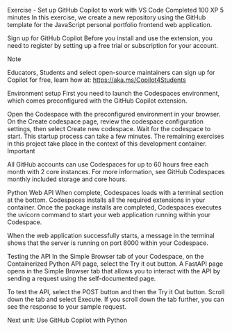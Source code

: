 Exercise - Set up GitHub Copilot to work with VS Code
Completed
100 XP
5 minutes
In this exercise, we create a new repository using the GitHub template for the JavaScript personal portfolio frontend web application.

Sign up for GitHub Copilot
Before you install and use the extension, you need to register by setting up a free trial or subscription for your account.

 Note

Educators, Students and select open-source maintainers can sign up for Copilot for free, learn how at: https://aka.ms/Copilot4Students

Environment setup
First you need to launch the Codespaces environment, which comes preconfigured with the GitHub Copilot extension.

Open the Codespace with the preconfigured environment in your browser.
On the Create codespace page, review the codespace configuration settings, then select Create new codespace.
Wait for the codespace to start. This startup process can take a few minutes.
The remaining exercises in this project take place in the context of this development container.
 Important

All GitHub accounts can use Codespaces for up to 60 hours free each month with 2 core instances. For more information, see GitHub Codespaces monthly included storage and core hours.

Python Web API
When complete, Codespaces loads with a terminal section at the bottom. Codespaces installs all the required extensions in your container. Once the package installs are completed, Codespaces executes the uvicorn command to start your web application running within your Codespace.

When the web application successfully starts, a message in the terminal shows that the server is running on port 8000 within your Codespace.

Testing the API
In the Simple Browser tab of your Codespace, on the Containerized Python API page, select the Try it out button. A FastAPI page opens in the Simple Browser tab that allows you to interact with the API by sending a request using the self-documented page.

To test the API, select the POST button and then the Try it Out button. Scroll down the tab and select Execute. If you scroll down the tab further, you can see the response to your sample request.

Next unit: Use GitHub Copilot with Python
